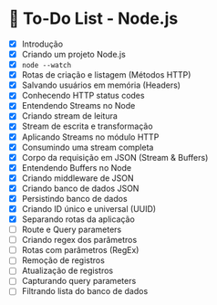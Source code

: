 # 📌 To-Do List - Node.js

- [x] Introdução  
- [x] Criando um projeto Node.js  
- [x] `node --watch`  
- [x] Rotas de criação e listagem (Métodos HTTP)  
- [x] Salvando usuários em memória (Headers)  
- [x] Conhecendo HTTP status codes  
- [x] Entendendo Streams no Node  
- [x] Criando stream de leitura  
- [x] Stream de escrita e transformação  
- [x] Aplicando Streams no módulo HTTP  
- [x] Consumindo uma stream completa  
- [x] Corpo da requisição em JSON (Stream & Buffers)  
- [x] Entendendo Buffers no Node  
- [x] Criando middleware de JSON  
- [x] Criando banco de dados JSON  
- [x] Persistindo banco de dados  
- [x] Criando ID único e universal (UUID)  
- [x] Separando rotas da aplicação  
- [ ] Route e Query parameters  
- [ ] Criando regex dos parâmetros  
- [ ] Rotas com parâmetros (RegEx)  
- [ ] Remoção de registros  
- [ ] Atualização de registros  
- [ ] Capturando query parameters  
- [ ] Filtrando lista do banco de dados  